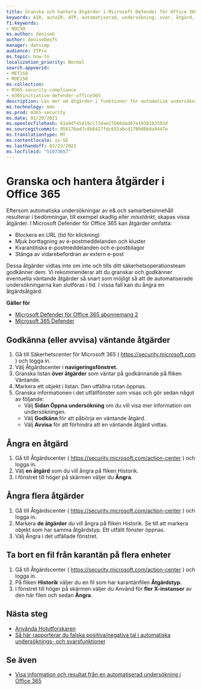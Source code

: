 ```yaml
---
title: Granska och hantera åtgärder i Microsoft Defender för Office 365
keywords: AIR, autoIR, ATP, automatiserad, undersökning, svar, åtgärd, hot, avancerat, hot, skydd
f1.keywords:
- NOCSH
ms.author: deniseb
author: denisebmsft
manager: dansimp
audience: ITPro
ms.topic: how-to
localization_priority: Normal
search.appverid:
- MET150
- MOE150
ms.collection:
- M365-security-compliance
- m365initiative-defender-office365
description: Läs mer om åtgärder i funktioner för automatisk undersökning och svar i Microsoft Defender för Office 365 abonnemang 2.
ms.technology: mdo
ms.prod: m365-security
ms.date: 01/29/2021
ms.openlocfilehash: 61e9df45419cc73dae27b86dad47e1938183593d
ms.sourcegitcommit: 956176ed7c8b8427fdc655abcd1709d86da9447e
ms.translationtype: MT
ms.contentlocale: sv-SE
ms.lasthandoff: 03/23/2021
ms.locfileid: "51073657"
---
```

# <a name="review-and-manage-remediation-actions-in-office-365"></a>Granska och hantera åtgärder i Office 365

Eftersom automatiska undersökningar av e& och samarbetsinnehåll resulterar  i bedömningar, till exempel skadlig eller *misstänkt,* skapas vissa åtgärder. I Microsoft Defender för Office 365 kan åtgärder omfatta:
- Blockera en URL (tid för klickning)
- Mjuk borttagning av e-postmeddelanden och kluster
- Kvarantitiska e-postmeddelanden och e-postbilagor
- Stänga av vidarebefordran av extern e-post

Dessa åtgärder vidtas inte om inte och tills ditt säkerhetsoperationsteam godkänner dem. Vi rekommenderar att du granskar och godkänner eventuella väntande åtgärder så snart som möjligt så att de automatiserade undersökningarna kan slutföras i tid. I vissa fall kan du ångra en åtgärdsåtgärd.

**Gäller för**
- [Microsoft Defender för Office 365 abonnemang 2](defender-for-office-365.md)
- [Microsoft 365 Defender](../defender/microsoft-365-defender.md)

## <a name="approve-or-reject-pending-actions"></a>Godkänna (eller avvisa) väntande åtgärder

1. Gå till Säkerhetscenter för Microsoft 365 ( <https://security.microsoft.com> ) och logga in.
2. Välj Åtgärdscenter i **navigeringsfönstret.**
3. Granska listan **över åtgärder** som väntar på godkännande på fliken Väntande.
4. Markera ett objekt i listan. Den utfällna rutan öppnas. 
5. Granska informationen i det utfällfönster som visas och gör sedan något av följande:
   - Välj **Sidan Öppna undersökning** om du vill visa mer information om undersökningen.
   - Välj **Godkänn** för att påbörja en väntande åtgärd.
   - Välj **Avvisa** för att förhindra att en väntande åtgärd vidtas.

## <a name="undo-one-remediation-action"></a>Ångra en åtgärd

1. Gå till Åtgärdscenter ( <https://security.microsoft.com/action-center> ) och logga in.
2. Välj **en åtgärd** som du vill ångra på fliken Historik.
3. I fönstret till höger på skärmen väljer du **Ångra**.

## <a name="undo-multiple-remediation-actions"></a>Ångra flera åtgärder

1. Gå till Åtgärdscenter ( <https://security.microsoft.com/action-center> ) och logga in.
2. Markera **de åtgärder** du vill ångra på fliken Historik. Se till att markera objekt som har samma åtgärdstyp. Ett utfällt fönster öppnas.
3. Välj Ångra i det utfällade fönstret.

## <a name="to-remove-a-file-from-quarantine-across-multiple-devices"></a>Ta bort en fil från karantän på flera enheter

1. Gå till Åtgärdscenter ( <https://security.microsoft.com/action-center> ) och logga in.
2. På fliken **Historik** väljer du en fil som har karantänfilen **Åtgärdstyp.**
3. I fönstret till höger på skärmen väljer du Använd för **fler X-instanser** av den här filen och sedan **Ångra**.

## <a name="next-steps"></a>Nästa steg

- [Använda Hotutforskaren](threat-explorer.md)
- [Så här rapporterar du falska positiva/negativa tal i automatiska undersöknings- och svarsfunktioner](air-report-false-positives-negatives.md)

## <a name="see-also"></a>Se även

- [Visa information och resultat från en automatiserad undersökning i Office 365](air-view-investigation-results.md)
